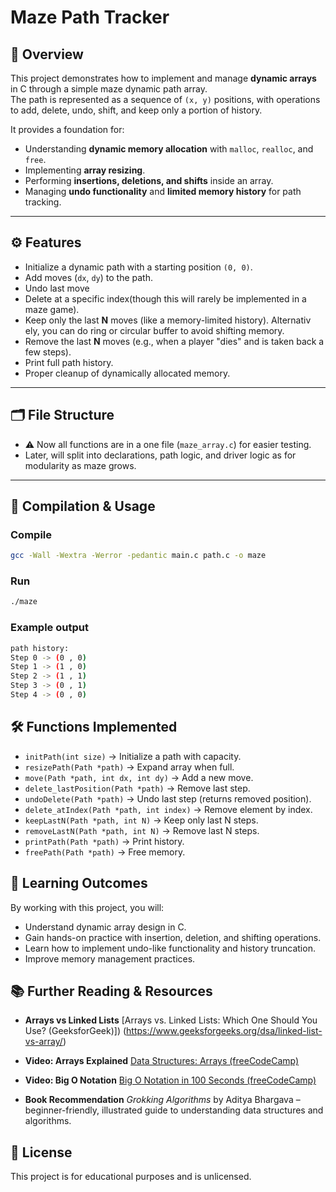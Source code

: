 # Maze Path Tracker

## 📌 Overview
This project demonstrates how to implement and manage **dynamic arrays** in C through a simple maze dynamic path array.  
The path is represented as a sequence of `(x, y)` positions, with operations to add, delete, undo, shift, and keep only a portion of history.

It provides a foundation for:
- Understanding **dynamic memory allocation** with `malloc`, `realloc`, and `free`.
- Implementing **array resizing**.
- Performing **insertions, deletions, and shifts** inside an array.
- Managing **undo functionality** and **limited memory history** for path tracking.

---

## ⚙️ Features
- Initialize a dynamic path with a starting position `(0, 0)`.
- Add moves (`dx`, `dy`) to the path.
- Undo last move
- Delete at a specific index(though this will rarely be implemented in a
  maze game).
- Keep only the last **N** moves (like a memory-limited history). Alternativ  ely, you can do ring or circular buffer to avoid shifting memory.
- Remove the last **N** moves (e.g., when a player "dies" and is taken back   a few steps).
- Print full path history.
- Proper cleanup of dynamically allocated memory.

---

## 🗂️ File Structure
- ⚠️ Now all functions are in a one file (`maze_array.c`) for easier testing.
- Later, will split into declarations, path logic, and driver logic as for
  modularity as maze grows.

---

## 🚀 Compilation & Usage

### Compile
```bash
gcc -Wall -Wextra -Werror -pedantic main.c path.c -o maze
````
### Run

```bash
./maze
````

### Example output

```bash
path history:
Step 0 -> (0 , 0)
Step 1 -> (1 , 0)
Step 2 -> (1 , 1)
Step 3 -> (0 , 1)
Step 4 -> (0 , 0)
````

## 🛠️ Functions Implemented

- `initPath(int size)` → Initialize a path with capacity.  
- `resizePath(Path *path)` → Expand array when full.  
- `move(Path *path, int dx, int dy)` → Add a new move.  
- `delete_lastPosition(Path *path)` → Remove last step.  
- `undoDelete(Path *path)` → Undo last step (returns removed position).  
- `delete_atIndex(Path *path, int index)` → Remove element by index.  
- `keepLastN(Path *path, int N)` → Keep only last N steps.  
- `removeLastN(Path *path, int N)` → Remove last N steps.  
- `printPath(Path *path)` → Print history.  
- `freePath(Path *path)` → Free memory.  

## 🎯 Learning Outcomes 

By working with this project, you will:

- Understand dynamic array design in C.
- Gain hands-on practice with insertion, deletion, and shifting operations.
- Learn how to implement undo-like functionality and history truncation.
- Improve memory management practices.



## 📚 Further Reading & Resources

- **Arrays vs Linked Lists**
  [Arrays vs. Linked Lists: Which One Should You Use? (GeeksforGeek)]) (https://www.geeksforgeeks.org/dsa/linked-list-vs-array/) 

- **Video: Arrays Explained**
  [Data Structures: Arrays (freeCodeCamp)](https://www.youtube.com/watch?v=VVZTVHuVSqw)  

- **Video: Big O Notation**
  [Big O Notation in 100 Seconds (freeCodeCamp)](https://www.youtube.com/watch?v=Mo4vesaut8g&t=4624s)  

- **Book Recommendation**
  *Grokking Algorithms* by Aditya Bhargava – beginner-friendly, illustrated guide to understanding data structures and algorithms. 

## 📜 License

This project is for educational purposes and is unlicensed.
